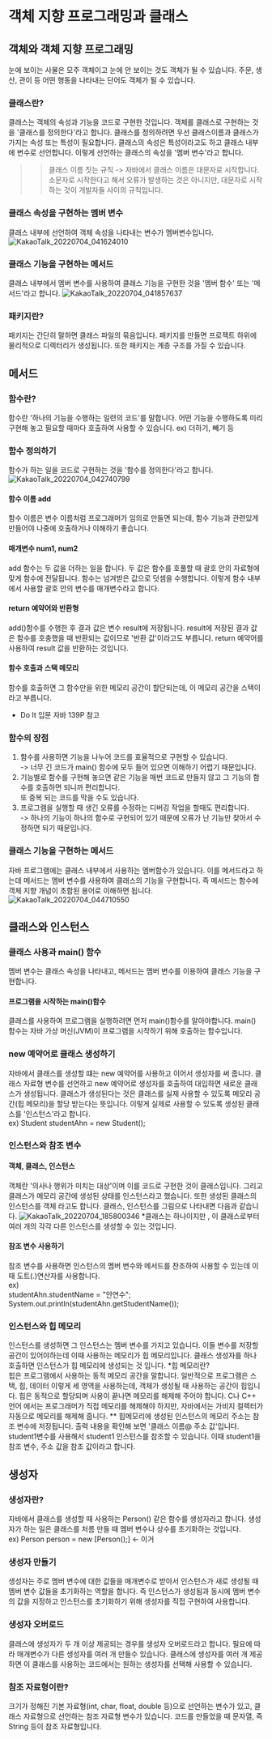 # 객체 지향 프로그래밍과 클래스
## 객체와 객체 지향 프로그래밍
눈에 보이는 사물은 모주 객체이고 눈에 안 보이는 것도 객체가 될 수 있습니다. 주문, 생산, 관이 등 어떤 행동을 나타내는 단어도 객체가 될 수 있습니다.
### 클래스란? 
클래스는 객체의 속성과 기능을 코드로 구현한 것입니다. 객체를 클래스로 구현하는 것을 '클래스를 정의한다'라고 합니다.
클래스를 정의하려면 우선 클래스이름과 클래스가 가지는 속성 또는 특성이 필요합니다.
클래스의 속성은 특성이라고도 하고 클래스 내부에 변수로 선언합니다. 이렇게 선언하는 클래스의 속성을 '멤버 변수'라고 합니다.
>> 클래스 이름 짓는 규칙 -> 자바에서 클래스 이름은 대문자로 시작합니다. 소문자로 시작한다고 해서 오류가 발생하는 것은 아니지만, 
대문자로 시작하는 것이 개발자들 사이의 규칙입니다.
### 클래스 속성을 구현하는 멤버 변수
클래스 내부에 선언하여 객체 속성을 나타내는 변수가 멤버변수입니다.
![KakaoTalk_20220704_041624010](https://user-images.githubusercontent.com/108391517/177054123-2324055d-9f46-4a8e-a87b-fbe591629be8.jpg)
### 클래스 기능을 구현하는 메서드 
클래스 내부에서 멤버 변수를 사용하여 클래스 기능을 구현한 것을 '멤버 함수' 또는 '메서드'라고 합니다.
![KakaoTalk_20220704_041857637](https://user-images.githubusercontent.com/108391517/177054214-2f8e2e6f-c3e3-4cd7-a19b-15e4de793c1b.jpg)
### 패키지란?
패키지는 간단히 말하면 클래스 파일의 묶음입니다. 패키지를 만들면 프로젝트 하위에 물리적으로 디렉터리가 생성됩니다. 또한 패키지는 계층 구조를
가질 수 있습니다.
## 메서드
### 함수란?
함수란 '하나의 기능을 수행하는 일련의 코드'를 말합니다. 어떤 기능을 수행하도록 미리 구현해 놓고 필요할 때마다 호출하여 사용할 수 있습니다.
ex) 더하기, 빼기 등
### 함수 정의하기
함수가 하는 일을 코드로 구현하는 것을 '함수를 정의한다'라고 합니다.
![KakaoTalk_20220704_042740799](https://user-images.githubusercontent.com/108391517/177054530-08b11d56-fb9e-42d3-ba2d-c84ae8552b7e.jpg)
#### 함수 이름 add
함수 이름은 변수 이름처럼 프로그래머가 임의로 만들면 되는데, 함수 기능과 관련있게 만들어야 나중에 호출하거나 이해하기 좋습니다.
#### 매개변수 num1, num2
add 함수는 두 값을 더하는 일을 합니다. 두 값은 함수를 호풀할 때 괄호 안의 자료형에 맞게 함수에 전달됩니다. 함수는 넘겨받은 
값으로 덧셈을 수행합니다. 이렇게 함수 내부에서 사용할 괄호 안의 변수를 매개변수라고 합니다.
#### return 예약어와 반환형
add()함수를 수행한 후 결과 값은 변수 result에 저장됩니다. result에 저장된 결과 값은 함수를 호충했을 때 반환되는 값이므로 '반환 값'이라고도 
부릅니다. return 예약어를 사용하여 result 값을 반환하는 것입니다.
#### 함수 호출과 스택 메모리
함수를 호출하면 그 함수만을 위한 메모리 공간이 할단되는데, 이 메모리 공간을 스택이라고 부릅니다.
* Do It 입문 자바 139P 참고
### 함수의 장점
1. 함수를 사용하면 기능을 나누어 코드를 효율적으로 구현할 수 있습니다.<br>
-> 너무 긴 코드가 main() 함수에 모두 들어 있으면 이해하기 어렵기 때문입니다.<br>
2. 기능별로 함수를 구현해 놓으면 같은 기능을 매번 코드로 만들지 않고 그 기능의 함수를 호출하면 되니까 편리합니다.<br>
또 중복 되는 코드를 막을 수도 있습니다.<br>
3. 프로그램을 실행할 때 생긴 오류를 수정하는 디버깅 작업을 할때도 편리합니다.<br>
-> 하나의 기능이 하나의 함수로 구현되어 있기 때문에 오류가 난 기능만 찾아서 수정하면 되기 때문입니다.<br>
### 클래스 기능을 구현하는 메서드
자바 프로그램에는 클래스 내부에서 사용하는 멤버함수가 있습니다. 이를 메서드라고 하는데 메서드는 멤버 변수를 사용하여 클래스의 기능을 구현합니다.
즉 메서드는 함수에 객체 지향 개념이 초함된 용어로 이해하면 됩니다.
![KakaoTalk_20220704_044710550](https://user-images.githubusercontent.com/108391517/177055086-df29036c-bb1d-4657-85be-a4c429fc1c15.jpg)
## 클래스와 인스턴스
### 클래스 사용과 main() 함수
멤버 변수는 클래스 속성을 나타내고, 메서드는 멤버 변수를 이용하여 클래스 기능을 구현합니다.
#### 프로그램을 시작하는 main()함수
클래스를 사용하여 프로그램을 실행하려면 먼저 main()함수를 알아야합니다. main() 함수는 자바 가상 머신(JVM)이 프로그램을 시작하기 위해 호출하는
함수입니다.
### new 예약어로 클래스 생성하기
자바에서 클래스를 생성할 떄는 new 예약어를 사용하고 이어서 생성자를 써 줍니다. 클래스 자료형 변수를 선언하고 new 예약어로 생성자를 호출하여 대입하면 새로운 클래스가 생성됩니다.
클래스가 생성된다는 것은 클래스를 실제 사용할 수 있도록 메모리 공간(힙 메모리)을 할당 받는다는 뜻입니다. 이렇게 실제로 사용할 수 있도록 생성된 클래스를 '인스턴스'라고 합니다.<br>
ex) Student studentAhn = new Student();
### 인스턴스와 참조 변수
#### 객체, 클래스, 인스턴스
객체란 '의사나 행위가 미치는 대상'이며 이를 코드로 구현한 것이 클래스입니다. 그리고 클래스가 메모리 공간에 생성된 상태를 인스턴스라고 했습니다. 또한 생성된 클래스의 인스턴스를 객체
라고도 합니다. 클래스, 인스턴스를 그림으로 나타내면 다음과 같습니다.
![KakaoTalk_20220704_185800346](https://user-images.githubusercontent.com/108391517/177131444-4f8fa3c2-2cff-44a6-a0b4-2ef8ad0c3c08.jpg)
*클래스는 하나이지만 , 이 클래스로부터 여러 개의 각각 다른 인스턴스를 생성할 수 있는 것입니다.
#### 참조 변수 사용하기
참조 변수를 사용하면 인스턴스의 멤버 변수와 메서드를 찬조하여 사용할 수 있는데 이때 도트(.)연산자를 사용합니다.<br>
ex)<br>
studentAhn.studentName = "안연수";
System.out.println(studentAhn.getStudentName());
### 인스턴스와 힙 메모리
인스턴스를 생성하면 그 인스턴스는 멤버 변수를 가지고 있습니다. 이들 변수를 저장할 공간이 있어야하는데 이때 사용하는 메모리가 힙 메모리입니다. 클래스 생성자를 하나 호출하면 인스턴스가 힙 메모리에 생성되는 것 입니다.
*힙 메모리란?<br>
힙은 프로그램에서 사용하는 동적 메모리 공간을 말합니다. 일반적으로 프로그램은 스택, 힙, 데이터 이렇게 세 영역을 사용하는데, 객체가 생성될 때 사용하는 공간이 힙입니다. 힙은 동적으로 
할당되며 사용이 끝나면 메모리를 해제해 주어야 합니다. C나 C++ 언어 에서는 프로그래머가 직접 메모리를 해제해야 하지만, 자바에서는 가비지 컬렉터가 자동으로 메모리를 해제해 줍니다.
** 힙메모리에 생성된 인스턴스의 메모리 주소는 참조 변수에 저장됩니다. 출력 내용을 확인해 보면 '클래스 이름@ 주소 값'입니다. student1변수를 사용해서 student1 인스턴스를 참조할 수 있습니다. 이때 student1을 참조 변수, 주소 값을 참조 값이라고 합니다.
## 생성자
### 생성자란?
자바에서 클래스를 생성할 때 사용하는 Person() 같은 함수를 생성자라고 합니다. 생성자가 하는 일은 클래스를 처름 만들 때 멤버 변수나 상수를 초기화하는 것입니다.<br>
ex) Person person = new [Person();] <- 이거
### 생성자 만들기
생성자는 주로 멤버 변수에 대한 값들을 매개변수로 받아서 인스턴스가 새로 생성될 때 멤버 변수 값들을 초기화하는 역할을 합니다. 즉 인스턴스가 생성됨과 동시에 멤버 변수의 값을 지정하고 인스턴스를 초기화하기 위해 생성자를 직접 구현하여 사용합니다.
### 생성자 오버로드
클래스에 생성자가 두 개 이상 제공되는 경우를 생성자 오버로드라고 합니다. 필요에 따라 매개변수가 다른 생성자를 여러 개 만들수 있습니다. 클래스에 생성자를 여러 개 제공하면 이 클래스를 사용하는 코드에서는 원하는 생성자를 선택해 사용할 수 있습니다.
### 참조 자료형이란?
크기가 정해진 기본 자료형(int, char, float, double 등)으로 선언하는 변수가 있고, 클래스 자료형으로 선언하는 참조 자료형 변수가 있습니다. 코드를 만들었을 때 문자열, 즉 String 등이 참조 자료형입니다. 













